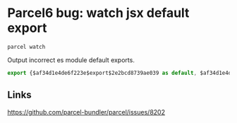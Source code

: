 # Parcel6 bug: watch jsx default export

`parcel watch`

Output incorrect es module default exports.

```js
export {$af34d1e4de6f223e$export$2e2bcd8739ae039 as default, $af34d1e4de6f223e$exports as default};
```

## Links

https://github.com/parcel-bundler/parcel/issues/8202
